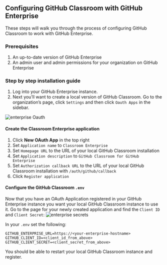 ## Configuring GitHub Classroom with GitHub Enterprise

These steps will walk you through the process of configuring GitHub Classroom to work with GitHub Enterprise.

### Prerequisites

1. An up-to-date version of GitHub Enterprise
1. An admin user and admin permissions for your organization on GitHub Enterprise

### Step by step installation guide

1. Log into your GitHub Enterprise instance.
1. Next you’ll want to create a local version of GitHub Classroom. Go to the organization’s page, click `Settings` and then click `Oauth Apps` in the sidebar.

![enterprise Oauth](/images/help/enterprise/oauth.png)


#### Create the Classroom Enterprise application

1. Click **New OAuth App** in the top right
1. Set `Application name` to `Classroom Enterprise`
1. Set `Homepage URL` to the URL of your local GitHub Classroom installation
1. Set `Application description` to `GitHub Classroom for GitHub Enterprise`
1. Set `Authorization callback URL` to the URL of your local GitHub Classroom installation with `/auth/github/callback`
1. Click `Register application`


#### Configure the GitHub Classroom `.env`

Now that you have an OAuth Application registered in your GitHub Enterprise instance you want your local GitHub Classroom instance to use it. Go to the page for your newly created application and find the `Client ID` and `Client Secret`:
![enterprise secrets](/images/help/enterprise/secrets.png)

In your `.env` set the following:

```
GITHUB_ENTERPRISE_URL=https://<your-enterprise-hostname>
GITHUB_CLIENT_ID=<client_id_from_above>
GITHUB_CLIENT_SECRET=<client_secret_from_above>
```

You should be able to restart your local GitHub Classroom instance and register.
